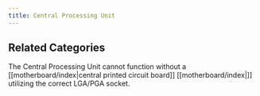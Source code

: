 ```yaml
---
title: Central Processing Unit
---
```

## Related Categories

The Central Processing Unit cannot function without a [[motherboard/index|central printed circuit board]] [[motherboard/index|]] utilizing the correct LGA/PGA socket.